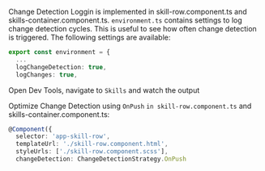 Change Detection Loggin is implemented in skill-row.component.ts and skills-container.component.ts. `environment.ts` contains settings to log change detection cycles. This is useful to see how often change detection is triggered. The following settings are available:

```typescript
export const environment = {
  ...
  logChangeDetection: true,
  logChanges: true,
```
Open Dev Tools, navigate to `Skills` and watch the output

Optimize Change Detection using `OnPush` `in skill-row.component.ts` and skills-container.component.ts:

```typescript
@Component({
  selector: 'app-skill-row',
  templateUrl: './skill-row.component.html',
  styleUrls: ['./skill-row.component.scss'],
  changeDetection: ChangeDetectionStrategy.OnPush
```